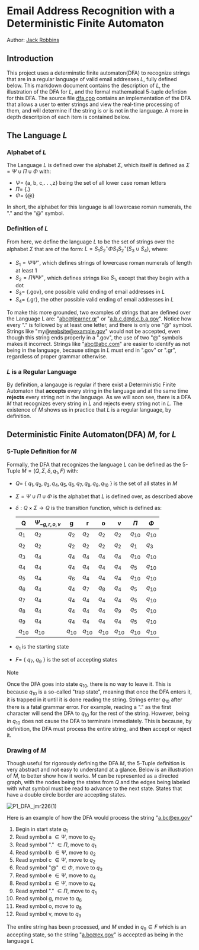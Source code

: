 # Email Address Recognition with a Deterministic Finite Automaton
Author: [Jack Robbins](https://www.github.com/jackr276)

## Introduction
This project uses a determinstic finite automaton(DFA) to recognize strings that are in a regular language of valid email addresses $L$, fully defined below. This markdown document contains the description of $L$, the illustration of the DFA for $L$, and the formal mathematical 5-tuple defintion for this DFA. The source file [dfa.cpp](https://github.com/jackr276/Email-Address-Recognition-with-a-Deterministic-Finite-Automaton/blob/main/src/dfa.cpp) contains an implementation of the DFA that allows a user to enter strings and view the real-time processing of them, and will determine if the string is or is not in the language. A more in depth descritpion of each item is contained below.

## The Language $L$
### Alphabet of $L$
The Language $L$ is defined over the alphabet $\Sigma$, which itself is defined as $\Sigma = \Psi \cup \Pi \cup \Phi$ with: 
* $\Psi =$ {a, b, c,. . .,z} being the set of all lower case roman letters
* $\Pi =$ {.}
* $\Phi =$ {@}

In short, the alphabet for this language is all lowercase roman numerals, the "." and the "@" symbol.

### Definition of $L$
From here, we define the language $L$ to be the set of strings over the alphabet $\Sigma$ that are of the form: $L = S_{1}S_{2}^\star\Phi S_{1}S_{2}^\star(S_{3} \cup S_{4})$, where:
* $S_{1} = \Psi\Psi^\star$, which defines strings of lowercase roman numerals of length at least 1
* $S_{2} = \Pi\Psi\Psi^\star$, which defines strings like $S_{1}$, except that they begin with a dot
* $S_{3} =$ {.gov}, one possible valid ending of email addresses in $L$
* $S_{4} =$ {.gr}, the other possible valid ending of email addresses in $L$

To make this more grounded, two examples of strings that are defined over the Language L are: "abc@learner.gr" or "a.b.c.d@d.c.b.a.gov". Notice how every "." is followed by at least one letter, and there is only one "@" symbol. Strings like "my@website@example.gov" would not be accepted, even though this string ends properly in a ".gov", the use of two "@" symbols makes it incorrect. Strings like "abc@abc.com" are easier to identify as not being in the language, because stings in $L$ must end in ".gov" or ".gr", regardless of proper grammar otherwise.

### $L$ is a Regular Language
By definition, a langauge is regular if there exist a Deterministic Finite Automaton that **accepts** every string in the language and at the same time **rejects** every string not in the language. As we will soon see, there is a DFA $M$ that recognizes every string in $L$ and rejects every string not in $L$. The existence of $M$ shows us in practice that $L$ is a regular language, by definition.

## Deterministic Finite Automaton(DFA) $M$, for $L$
### 5-Tuple Definition for $M$
Formally, the DFA that recognizes the language $L$ can be defined as the 5-Tuple $M = (Q, \Sigma, \delta, q_{1}, F)$ with:
* $Q =$ { $q_{1}, q_{2}, q_{3}, q_{4}, q_{5}, q_{6}, q_{7}, q_{8}, q_{9}, q_{10}$ } is the set of all states in $M$
* $\Sigma = \Psi \cup \Pi \cup \Phi$ is the alphabet that $L$ is defined over, as described above
* $\delta: Q \times \Sigma \rightarrow Q$ is the transition function, which is defined as:

  | Q | $\Psi_{-g, r, o, v}$ | g | r | o | v | $\Pi$ | $\Phi$ |
  |---|---|:---------:|---|---|---|---|---|
  |$q_{1}$| $q_{2}$ | $q_{2}$ | $q_{2}$ | $q_{2}$ | $q_{2}$ | $q_{10}$ | $q_{10}$ |
  |$q_{2}$| $q_{2}$ | $q_{2}$ | $q_{2}$ | $q_{2}$ | $q_{2}$ | $q_{1}$ | $q_{3}$ |
  |$q_{3}$| $q_{4}$ | $q_{4}$ | $q_{4}$ | $q_{4}$ | $q_{4}$ | $q_{10}$ | $q_{10}$ | 
  |$q_{4}$| $q_{4}$ | $q_{4}$ | $q_{4}$ | $q_{4}$ | $q_{4}$ | $q_{5}$ | $q_{10}$ | 
  |$q_{5}$| $q_{4}$ | $q_{6}$ | $q_{4}$ | $q_{4}$ | $q_{4}$ | $q_{10}$ | $q_{10}$ | 
  |$q_{6}$| $q_{4}$ | $q_{4}$ | $q_{7}$ | $q_{8}$ | $q_{4}$ | $q_{5}$ | $q_{10}$ | 
  |$q_{7}$| $q_{4}$ | $q_{4}$ | $q_{4}$ | $q_{4}$ | $q_{4}$ | $q_{5}$ | $q_{10}$ | 
  |$q_{8}$| $q_{4}$ | $q_{4}$ | $q_{4}$ | $q_{4}$ | $q_{9}$ | $q_{5}$ | $q_{10}$ | 
  |$q_{9}$| $q_{4}$ | $q_{4}$ | $q_{4}$ | $q_{4}$ | $q_{4}$ | $q_{5}$ | $q_{10}$ | 
  |$q_{10}$| $q_{10}$ | $q_{10}$ | $q_{10}$ | $q_{10}$ | $q_{10}$ | $q_{10}$ | $q_{10}$ |

* $q_{1}$ is the starting state
* $F =$ { $q_{7}$, $q_{9}$ } is the set of accepting states

> [!NOTE]
> Once the DFA goes into state $q_{10}$, there is no way to leave it. This is because $q_{10}$ is a so-called "trap state", meaning that once the DFA enters it, it is trapped in it until it is done reading the string. Strings enter $q_{10}$ after there is a fatal grammar error. For example, reading a "." as the first character will send the DFA to $q_{10}$ for the rest of the string. However, being in $q_{10}$ does not cause the DFA to terminate immediately. This is because, by definition, the DFA must process the entire string, and **then** accept or reject it.

### Drawing of $M$
Though useful for rigorously defining the DFA $M$, the 5-Tuple definition is very abstract and not easy to understand at a glance. Below is an illustration of $M$, to better show how it works. $M$ can be represented as a directed graph, with the nodes being the states from $Q$ and the edges being labeled with what symbol must be read to advance to the next state. States that have a double circle border are accepting states.

![P1_DFA_jmr226(1)](https://github.com/jackr276/Email-Address-Recognition-with-a-Discrete-Finite-Automaton/assets/113046361/ffc8d175-1cb0-408f-9b86-b69a530b3de4)

Here is an example of how the DFA would process the string "a.bc@ex.gov"
1. Begin in start state $q_{1}$
2. Read symbol a $\in \Psi$, move to $q_{2}$
3. Read symbol "." $\in \Pi$, move to $q_{1}$
4. Read symbol b $\in \Psi$, move to $q_{2}$
5. Read symbol c $\in \Psi$, move to $q_{2}$
6. Read symbol "@" $\in \Phi$, move to $q_{3}$
7. Read symbol e $\in \Psi$, move to $q_{4}$
8. Read symbol x $\in \Psi$, move to $q_{4}$
9. Read symbol "." $\in \Pi$, move to $q_{5}$
10. Read symbol g, move to $q_{6}$
11. Read symbol o, move to $q_{8}$
12. Read symbol v, move to $q_{9}$

The entire string has been processed, and $M$ ended in $q_{9} \in F$ which is an accepting state, so the string "a.bc@ex.gov" is accepted as being in the language $L$


